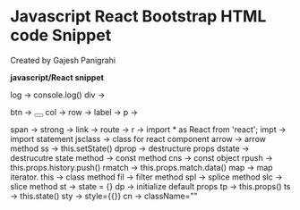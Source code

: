# Javascript React Bootstrap HTML code Snippet

Created by Gajesh Panigrahi


**javascript/React snippet**

log -> console.log()
div -> <div></div>
btn -> <Button></Button>
col -> <Col></Col>
row -> <Row></Row>
label -> <Label></Label>
p -> <p></p>
span -> <span></span>
strong -> <strong></strong>
link -> <Link></Link>
route -> <Route></Route>
r -> import * as React from 'react';
impt -> import statement
jsclass -> class for react component
arrow -> arrow method
ss -> this.setState()
dprop -> destructure props
dstate -> destrucutre state
method -> const method
cns -> const object
rpush -> this.props.history.push()
rmatch -> this.props.match.data()
map -> map iterator.
this -> class method
fil -> filter method
spl -> splice method
slc -> slice method
st -> state = {}
dp -> initialize default props
tp -> this.props()
ts -> this.state()
sty -> style={{}}
cn -> className=""
